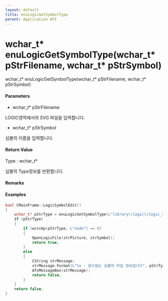 ```yaml
---
layout: default
title: enuLogicGetSymbolType
parent: Application API
---
```

# wchar\_t\* enuLogicGetSymbolType\(wchar\_t\* pStrFilename, wchar\_t\* pStrSymbol\)

wchar\_t\* enuLogicGetSymbolType\(wchar\_t\* pStrFilename, wchar\_t\* pStrSymbol\)

#### Parameters

* wchar\_t\* pStrFilename

LOGIC영역에서의 SVG 파일을 입력합니다.

* wchar\_t\* pStrSymbol

심볼의 이름을 입력합니다.

#### Return Value

Type : wchar\_t\*

심볼의 Type정보를 반환합니다.

#### Remarks

#### Examples

```cpp
bool CMainFrame::LogicSymbolEdit()
{
	wchar_t* pStrType = enuLogicGetSymbolType(L"library\\logic\\logic_symbol.svg", L"ADDER");
	if (pStrType)
	{
		if (wcscmp(pStrType, L"node") == 0)
		{
			OpenLogicFile(strPicture, strSymbol);
			return true;
		}
		else
		{
			CString strMessage;
			strMessage.Format(L"%s - 알수없는 심볼의 타입 정보입니다", pStrType);
			AfxMessageBox(strMessage);
			return false;
		}
	}
	return false;
}
```



